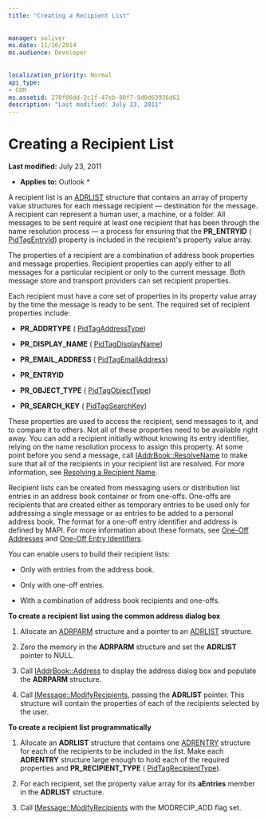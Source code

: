 ```yaml
---
title: "Creating a Recipient List"
 
 
manager: soliver
ms.date: 11/16/2014
ms.audience: Developer
 
 
localization_priority: Normal
api_type:
- COM
ms.assetid: 270f86dd-2c1f-47eb-80f7-9d0d63936d61
description: "Last modified: July 23, 2011"
---
```


# Creating a Recipient List

 **Last modified:** July 23, 2011 
  
 * **Applies to:** Outlook * 
  
A recipient list is an [ADRLIST](adrlist.md) structure that contains an array of property value structures for each message recipient — destination for the message. A recipient can represent a human user, a machine, or a folder. All messages to be sent require at least one recipient that has been through the name resolution process — a process for ensuring that the **PR_ENTRYID** ( [PidTagEntryId](pidtagentryid-canonical-property.md)) property is included in the recipient's property value array. 
  
The properties of a recipient are a combination of address book properties and message properties. Recipient properties can apply either to all messages for a particular recipient or only to the current message. Both message store and transport providers can set recipient properties. 
  
Each recipient must have a core set of properties in its property value array by the time the message is ready to be sent. The required set of recipient properties include:
  
- **PR_ADDRTYPE** ( [PidTagAddressType](pidtagaddresstype-canonical-property.md)) 
    
- **PR_DISPLAY_NAME** ( [PidTagDisplayName](pidtagdisplayname-canonical-property.md)) 
    
- **PR_EMAIL_ADDRESS** ( [PidTagEmailAddress](pidtagemailaddress-canonical-property.md)) 
    
- **PR_ENTRYID**
    
- **PR_OBJECT_TYPE** ( [PidTagObjectType](pidtagobjecttype-canonical-property.md)) 
    
- **PR_SEARCH_KEY** ( [PidTagSearchKey](pidtagsearchkey-canonical-property.md)) 
    
These properties are used to access the recipient, send messages to it, and to compare it to others. Not all of these properties need to be available right away. You can add a recipient initially without knowing its entry identifier, relying on the name resolution process to assign this property. At some point before you send a message, call [IAddrBook::ResolveName](iaddrbook-resolvename.md) to make sure that all of the recipients in your recipient list are resolved. For more information, see [Resolving a Recipient Name](resolving-a-recipient-name.md).
  
Recipient lists can be created from messaging users or distribution list entries in an address book container or from one-offs. One-offs are recipients that are created either as temporary entries to be used only for addressing a single message or as entries to be added to a personal address book. The format for a one-off entry identifier and address is defined by MAPI. For more information about these formats, see [One-Off Addresses](one-off-addresses.md) and [One-Off Entry Identifiers](one-off-entry-identifiers.md).
  
You can enable users to build their recipient lists:
  
- Only with entries from the address book.
    
- Only with one-off entries.
    
- With a combination of address book recipients and one-offs.
    
 **To create a recipient list using the common address dialog box**
  
1. Allocate an [ADRPARM](adrparm.md) structure and a pointer to an [ADRLIST](adrlist.md) structure. 
    
2. Zero the memory in the **ADRPARM** structure and set the **ADRLIST** pointer to NULL. 
    
3. Call [IAddrBook::Address](iaddrbook-address.md) to display the address dialog box and populate the **ADRPARM** structure. 
    
4. Call [IMessage::ModifyRecipients](imessage-modifyrecipients.md), passing the **ADRLIST** pointer. This structure will contain the properties of each of the recipients selected by the user. 
    
 **To create a recipient list programmatically**
  
1. Allocate an **ADRLIST** structure that contains one [ADRENTRY](adrentry.md) structure for each of the recipients to be included in the list. Make each **ADRENTRY** structure large enough to hold each of the required properties and **PR_RECIPIENT_TYPE** ( [PidTagRecipientType](pidtagrecipienttype-canonical-property.md)).
    
2. For each recipient, set the property value array for its **aEntries** member in the **ADRLIST** structure. 
    
3. Call [IMessage::ModifyRecipients](imessage-modifyrecipients.md) with the MODRECIP_ADD flag set. 
    

